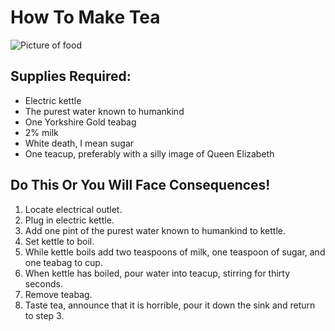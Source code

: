 # How To Make Tea

![Picture of food](http://lorempixel.com/400/200/food/)
## Supplies Required:

* Electric kettle
* The purest water known to humankind
* One Yorkshire Gold teabag
* 2% milk
* White death, I mean sugar
* One teacup, preferably with a silly image of Queen Elizabeth
## Do This Or You Will Face Consequences!

1. Locate electrical outlet.
2. Plug in electric kettle.
3. Add one pint of the purest water known to humankind to kettle.
4. Set kettle to boil.
5. While kettle boils add two teaspoons of milk, one teaspoon of sugar, and one teabag to cup.
6. When kettle has boiled, pour water into teacup, stirring for thirty seconds.
7. Remove teabag.
8. Taste tea, announce that it is horrible, pour it down the sink and return to step 3.

